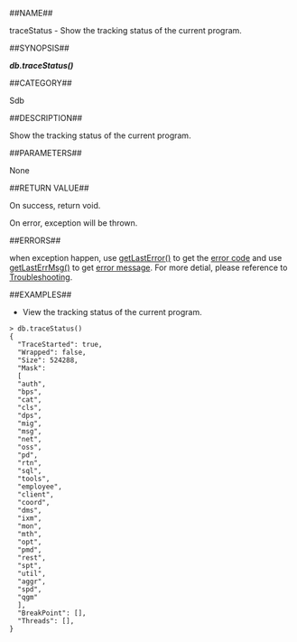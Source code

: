 
##NAME##

traceStatus - Show the tracking status of the current program.

##SYNOPSIS##

***db.traceStatus()***

##CATEGORY##

Sdb

##DESCRIPTION##

Show the tracking status of the current program.

##PARAMETERS##

None

##RETURN VALUE##

On success, return void.

On error, exception will be thrown.

##ERRORS##

when exception happen, use [getLastError()](manual/Manual/Sequoiadb_command/Global/getLastError.md) to get the [error code](manual/Manual/Sequoiadb_error_code.md)  and use [getLastErrMsg()](manual/Manual/Sequoiadb_command/Global/getLastErrMsg.md) to get [error message](manual/Manual/Sequoiadb_command/Global/getLastErrMsg.md). For more detial, please  reference to [Troubleshooting](manual/FAQ/faq_sdb.md).

##EXAMPLES##

* View the tracking status of the current program. 

```lang-javascript
> db.traceStatus()
{
  "TraceStarted": true,
  "Wrapped": false,
  "Size": 524288,
  "Mask": 
  [
  "auth",
  "bps",
  "cat",
  "cls",
  "dps",
  "mig",
  "msg",
  "net",
  "oss",
  "pd",
  "rtn",
  "sql",
  "tools",
  "employee",
  "client",
  "coord",
  "dms",
  "ixm",
  "mon",
  "mth",
  "opt",
  "pmd",
  "rest",
  "spt",
  "util",
  "aggr",
  "spd",
  "qgm"
  ],
  "BreakPoint": [],
  "Threads": [],
}
```
